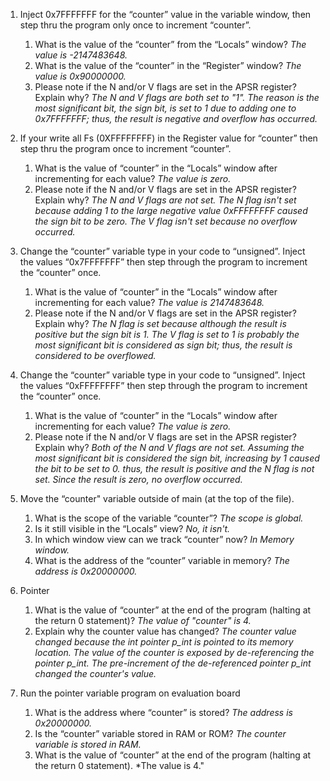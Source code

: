 1. Inject 0x7FFFFFFF for the “counter” value in the variable window, then step thru the program only once to increment “counter”.
   1. What is the value of the “counter” from the “Locals” window?
   *The value is -2147483648.*
   1. What is the value of the “counter” in the “Register” window?
   *The value is 0x90000000.*
   1. Please note if the N and/or V flags are set in the APSR register? Explain why?
   *The N and V flags are both set to "1". The reason is the most significant bit, the sign bit, is set to 1 due to adding one to 0x7FFFFFFF; thus, the result is negative and overflow has occurred.*
   
2. If your write all Fs (0XFFFFFFFF) in the Register value for “counter” then step thru the program once to increment “counter”.
   1. What is the value of “counter” in the “Locals” window after incrementing for each value?
   *The value is zero.*
   1. Please note if the N and/or V flags are set in the APSR register? Explain why?
   *The N and V flags are not set. The N flag isn't set because adding 1 to the large negative value 0xFFFFFFFF caused the sign bit to be zero. The V flag isn't set because no overflow occurred.*
   
3. Change the “counter” variable type in your code to “unsigned”. Inject the values “0x7FFFFFFF” then step through the program to increment the “counter” once.
   1. What is the value of “counter” in the “Locals” window after incrementing for each value?
   *The value is 2147483648.*
   1. Please note if the N and/or V flags are set in the APSR register? Explain why?
   *The N flag is set because although the result is positive but the sign bit is 1. The V flag is set to 1 is probably the most significant bit is considered as sign bit; thus, the result is considered to be overflowed.*
   
4. Change the “counter” variable type in your code to “unsigned”. Inject the values “0xFFFFFFFF” then step through the program to increment the “counter” once.
   1. What is the value of “counter” in the “Locals” window after incrementing for each value?
   *The value is zero.*
   1. Please note if the N and/or V flags are set in the APSR register? Explain why?
   *Both of the N and V flags are not set. Assuming the most significant bit is considered the sign bit, increasing by 1 caused the bit to be set to 0. thus, the result is positive and the N flag is not set. Since the result is zero, no overflow occurred.*
   
5. Move the “counter" variable outside of main (at the top of the file).
   1. What is the scope of the variable “counter”?
   *The scope is global.*
   1. Is it still visible in the “Locals” view?
   *No, it isn't.*
   1. In which window view can we track “counter” now?
   *In Memory window.*
   1. What is the address of the “counter” variable in memory?
   *The address is 0x20000000.*
   
6. Pointer
   1. What is the value of “counter” at the end of the program (halting at the return 0 statement)?
   *The value of "counter" is 4.*
   1. Explain why the counter value has changed?
   *The counter value changed because the int pointer p_int is pointed to its memory location. The value of the counter is exposed by de-referencing the pointer p_int. The pre-increment of the de-referenced pointer p_int changed the counter's value.*
   
7. Run the pointer variable program on evaluation board
   1. What is the address where “counter” is stored?
   *The address is 0x20000000.*
   1. Is the “counter” variable stored in RAM or ROM?
   *The counter variable is stored in RAM.*
   1. What is the value of “counter” at the end of the program (halting at the return 0 statement).
   *The value is 4."
   

   